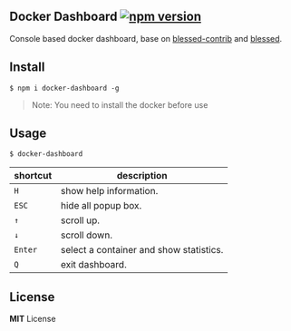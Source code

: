 ## Docker Dashboard [![npm version](https://badge.fury.io/js/docker-dashboard.png)](https://www.npmjs.com/package/docker-dashboard)
Console based docker dashboard, base on [blessed-contrib](https://github.com/yaronn/blessed-contrib) and [blessed](https://github.com/chjj/blessed).

## Install
```
$ npm i docker-dashboard -g
```
>Note: You need to install the docker before use

## Usage 
```
$ docker-dashboard
```
|shortcut|description|
|----|----|
|`H`| show help information.|
|`ESC`|hide all popup box.|
|`↑`| scroll up.|
|`↓`| scroll down.|
|`Enter`| select a container and show statistics.|
|`Q`| exit dashboard.|

## License
**MIT** License